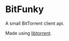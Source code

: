 # BitFunky

A small BitTorrent client api.

Made using [libtorrent](http://www.libtorrent.org/index.html).
